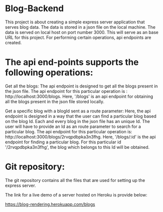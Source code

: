 # Blog-Backend

This project is about creating a simple express server application that serves blog data. The data is stored in a json file on the local machine. The data is served on local host on port number 3000. This will serve as an base URL for this project. For performing certain operations, api endpoints are created.

# The api end-points supports the following operations:

Get all the blogs:
The api endpoint is designed to get all the blogs present in the json file. The api endpoint for this particular operation is : http://localhost:3000/blogs. Here, '/blogs' is an api endpoint for obtaining all the blogs present in the json file stored locally.

Get a specific blog with a blogId sent as a route parameter:
Here, the api endpoint is designed in a way that the user can find a particular blog based on the blog Id. Each and every blog in the json file has an unique Id. The user will have to provide an Id as an route parameter to search for a particular blog. The api endpoint for this particular operation is: http://localhost:3000/blogs/2rvqpdbpka3n3fhg. Here, '/blogs/:id' is the api endpoint for finding a particular blog. For this particular id '/2rvqpdbpka3n3fhg', the blog which belongs to this Id will be obtained.

# Git repository:
The git repository contains all the files that are used for setting up the express server.

The link for a live demo of a server hosted on Heroku is provide below: 

https://blog-rendering.herokuapp.com/blogs

